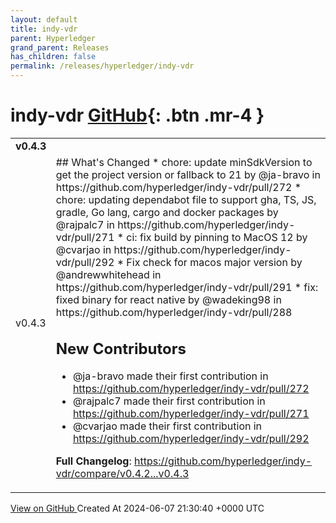 ```yaml
---
layout: default
title: indy-vdr
parent: Hyperledger
grand_parent: Releases
has_children: false
permalink: /releases/hyperledger/indy-vdr
---
```


# indy-vdr <span class="fs-3 right-align">[GitHub](https://github.com/hyperledger/indy-vdr){: .btn .mr-4 }</span>


<div>
    <table>
        <tr>
            <td colspan="2">
                <b>
                    v0.4.3
                </b>
            </td>
        </tr>
        <tr>
            <td>
                <span class="chip">
                    v0.4.3
                </span>
            </td>
            <td>
                ## What's Changed
* chore: update minSdkVersion to get the project version or fallback to 21 by @ja-bravo in https://github.com/hyperledger/indy-vdr/pull/272
* chore: updating dependabot file to support gha, TS, JS, gradle, Go lang, cargo and docker packages by @rajpalc7 in https://github.com/hyperledger/indy-vdr/pull/271
* ci: fix build by pinning to MacOS 12 by @cvarjao in https://github.com/hyperledger/indy-vdr/pull/292
* Fix check for macos major version by @andrewwhitehead in https://github.com/hyperledger/indy-vdr/pull/291
* fix: fixed binary for react native by @wadeking98 in https://github.com/hyperledger/indy-vdr/pull/288

## New Contributors
* @ja-bravo made their first contribution in https://github.com/hyperledger/indy-vdr/pull/272
* @rajpalc7 made their first contribution in https://github.com/hyperledger/indy-vdr/pull/271
* @cvarjao made their first contribution in https://github.com/hyperledger/indy-vdr/pull/292

**Full Changelog**: https://github.com/hyperledger/indy-vdr/compare/v0.4.2...v0.4.3
            </td>
        </tr>
    </table>
    <a href="https://github.com/hyperledger/indy-vdr/releases/tag/v0.4.3" class=".btn">
        View on GitHub
    </a>
    <span class="right-align">
        Created At 2024-06-07 21:30:40 +0000 UTC
    </span>
</div>

